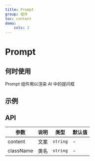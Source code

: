 ```yaml
---
title: Prompt
group: 组件
toc: content
demo:
    cols: 2
---
```


# Prompt

## 何时使用

Prompt 组件用以渲染 AI 中的提问框

## 示例

<code src="./demos/prompt.tsx" title="基本使用"></code>

## API

| 参数      | 说明 | 类型     | 默认值 |
| --------- | ---- | -------- | ------ |
| content   | 文案 | `string` | -      |
| className | 类名 | `string` | -      |
